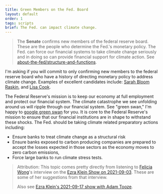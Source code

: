 ```yaml
---
title: Green Members on the Fed. Board
layout: default
order: 1
tags: scripts
brief: The Fed. can impact climate change.
---
```


> The **Senate** confirms new members of the federal reserve board.
> These are the people who determine the Fed.'s monetary policy.  The
> Fed. can force our financial systems to take climate change
> seriously and in doing so can provide financial support for climate
> action.  See [about-the-fed/structure-and-functions][].

[about-the-fed/structure-and-functions]: https://www.federalreserveeducation.org/about-the-fed/structure-and-functions

I'm asking if you will commit to only confirming new members to the
federal reserve board who have a history of directing monetary policy
to address climate change.  Examples of excellent candidates include:
[Sarah Bloom Raskin][], and [Lisa Cook][].

[Sarah Bloom Raskin]: https://en.wikipedia.org/wiki/Sarah_Bloom_Raskin
[Lisa Cook]: https://en.wikipedia.org/wiki/Lisa_D._Cook

The Federal Reserve's mission is to keep our economy at full
employment and protect our financial system.  The climate catastrophe
we see unfolding around us will ripple through our financial system.
See "green swan," I'm happy to [google green swan][] for you.  It is
core to the Federal Reserve's mission to ensure that our financial
institutions are in shape to withstand these shocks.  The Fed. should
be taking climate related preparatory actions including:
- Ensure banks to treat climate change as a structural risk
- Ensure banks exposed to carbon producing companies are prepared to
  accept the losses expected in those sectors as the economy moves to
  zero carbon emissions,
- Force large banks to run climate stress tests.

> Attribution: This topic comes pretty directly from listening to
> [Felicia Wong][]'s interview on the [Ezra Klein Show on 2021-09-03].
> These are some of her suggestions from that interview.
>
> Also see [Ezra Klein's 2021-09-17 show with Adam Tooze][].

[Felicia Wong]: https://rooseveltinstitute.org/authors/felicia-wong/
[google green swan]: https://www.google.com/search?q=green+swan+climate+risk
[Ezra Klein Show on 2021-09-03]: https://podcasts.apple.com/us/podcast/the-ezra-klein-show/id1548604447?i=1000534198926
[Ezra Klein's 2021-09-17 show with Adam Tooze]: https://podcasts.apple.com/us/podcast/the-ezra-klein-show/id1548604447?i=1000535624450
